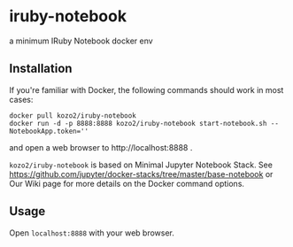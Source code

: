# iruby-notebook
 a minimum IRuby Notebook docker env

## Installation

If you're familiar with Docker, the following commands should work in most cases:

```
docker pull kozo2/iruby-notebook
docker run -d -p 8888:8888 kozo2/iruby-notebook start-notebook.sh --NotebookApp.token=''
```

and open a web browser to http://localhost:8888 .

`kozo2/iruby-notebook` is based on Minimal Jupyter Notebook Stack. See https://github.com/jupyter/docker-stacks/tree/master/base-notebook or Our Wiki page for more details on the Docker command options.

## Usage
Open ```localhost:8888``` with your web browser.

